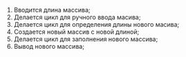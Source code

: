 1) Вводится длина массива;
2) Делается цикл для ручного ввода масива;
3) Делается цикл для определения длины нового масива;
4) Создается новый массив с новой длиной;
5) Делается цикл для заполнения нового массива;
6) Вывод нового массива;
